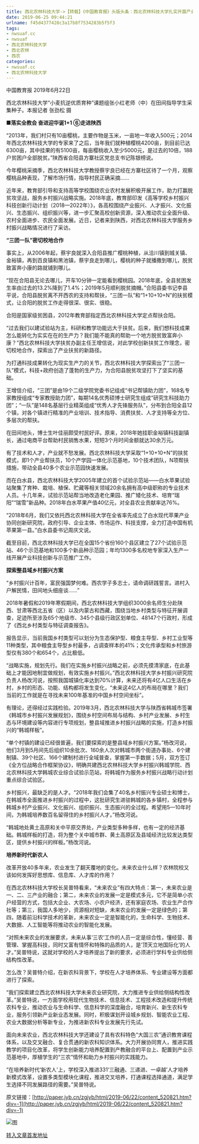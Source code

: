 ```yaml
---
title: 西北农林科技大学->【转载】《中国教育报》头版头条：西北农林科技大学扎实开展产业扶贫，培养新时代农业人才 | nwsuaf.cc
date: 2019-06-25 09:44:21
urlname: f45d4377428c3a17b8f7534283b5f5f3
tags: 
- nwsuaf.cc
- nwsuaf
- 西北农林科技大学
- 西北农林
- 西农
categories:
- nwsuaf.cc
- 西北农林科技大学
---
```



中国教育报 2019年6月22日

西北农林科技大学“小麦抗逆优质育种”课题组张小红老师（中）在田间指导学生采集种子。本报记者 张劲松 摄

**■落实全教会 奋进迎华诞1+1 ⑥走进陕西**

“2013年，我们村只有10亩樱桃，主要作物是玉米，一亩地一年收入500元；2014年西北农林科技大学的专家来了之后，当年我们就种植樱桃4200亩，到目前已达6300亩，其中挂果的有5100亩，每亩樱桃收入至少5000元，是过去的10倍，188户贫困户全部脱贫。”陕西省合阳县方寨社区党总支书记陈银榜说。

今年樱桃采摘季，西北农林科技大学教授蔡宇良已经在方寨社区待了一个月，观察樱桃品种表现，了解市场行情，指导村民正确采摘……

近年来，教育部引导和支持高等学校围绕农业农村发展积极开展工作，助力打赢脱贫攻坚战，服务乡村振兴战略实施。2018年底，教育部印发《高等学校乡村振兴科技创新行动计划（2018—2022年）》，各高校围绕产业振兴、人才振兴、文化振兴、生态振兴、组织振兴等，进一步汇聚高校创新资源，深入推动农业全面升级、农村全面进步、农民全面发展。近日，记者来到陕西，对西北农林科技大学服务乡村振兴战略情况进行了采访。

**“三团一队”密切校地合作**

事实上，从2006年起，蔡宇良就深入合阳县推广樱桃种植，从洽川镇到城关镇、金裕镇，再到百良镇和黑池镇，蔡宇良走到哪儿，樱桃的种子就播撒到哪儿，脱贫致富奔小康的路就铺到哪儿。

“现在合阳县无论去哪儿，开车10分钟一定能看到樱桃园。2018年底，全县贫困发生率由过去的13.2%降到了1.4%；2019年5月顺利脱贫摘帽。”合阳县委书记李县平说，合阳县脱贫离不开西农的支持和帮扶，“三团一队”和“1+10+10+N”的扶贫模式，让合阳的脱贫工作走得很深、很实、很稳。

合阳是国家级贫困县，2012年教育部指定西北农林科技大学定点帮扶合阳。

“过去我们以建试验站为主，科研和教学功能远大于扶贫。后来，我们想科技成果怎么能转化为实实在在的生产力？我们能不能真的帮助一个地方脱贫致富奔小康？”西北农林科技大学扶贫办副主任王增信说，对此学校创新扶贫工作理念，密切校地合作，探索出了产业扶贫的新路径。

为打通科技成果转化为现实生产力的关节，西北农林科技大学探索出了“三团一队”模式，科技+政府创造了蓬勃的生产力，为合阳县脱贫攻坚打下了坚实的基础。

王增信介绍，“三团”是由19个二级学院党委书记组成“书记帮镇助力团”，168名专家教授组成“专家教授助力团”，每期14名优秀硕博士研究生组成“研究生科技助力团”；“一队”是148名基层行业精英组成“优秀人才先锋服务队”，分布到合阳全县12个镇，对各个镇进行精准的产业培训、技术指导、消费扶贫、人才支持等全方位、多层次的帮扶。

在田间地头，博士生叶佳丽颇受村民好评。原来，2018年她挂职金裕镇科技副镇长，通过电商平台帮助村民销售水果，短短3个月时间金额就达30余万元。

有了技术和人才，产业就不愁发展。西北农林科技大学采取“1+10+10+N”的扶贫模式，即1个产业帮扶员，10个产学园一体化示范基地，10个技术团队，N项帮扶措施，带动全县40多个农业示范园快速发展。

而在白水县，西北农林科技大学2005年建立的首个试验示范站——白水苹果试验站聚集了育种、栽培、植保、贮藏等相关领域20余名拥有高中级职称的专业技术人员。十几年来，试验示范站帮当地改造老化果园、推广矮化技术、培育“瑞阳”“瑞雪”新品种。2018年白水苹果产值40亿元，对全县农业贡献率达76%。

“2018年6月，我们又依托西北农林科技大学在全省率先成立了白水现代苹果产业协同创新研究院，政府引导、企业主体、市场运作、科技支撑，全力打造中国有机苹果第一县。”白水县委书记周庆文说。

截至目前，西北农林科技大学已在全国15个省份160个县区建立了27个试验示范站、46个示范基地和100多个新品种示范园；年均1300多名校地专家深入生产一线开展产业科技创新与示范推广工作。

**探索整县域乡村振兴方案**

“乡村振兴计百年，富民强国梦何难。西农学子多志士，请命调研践誓言。进村入户解民情，田间地头细座谈……”

2018年暑假和2019年寒假期间，西北农林科技大学组织3000余名师生分赴陕西、甘肃等西北五省（区）以及内蒙古和西藏，围绕当地乡村类型与特征开展调查，足迹所至涉及65个地级市、345个县级行政区划单位、48147个行政村，形成了《西北乡村类型与特征调查报告》。

报告显示，当前我国乡村类型可以划分为生态保护型、粮食主导型、乡村工业型等11种类型，其中粮食主导型乡村最多，占调查样本的41%；文化传承型和乡村旅游型仅有380个和654个，占比极低。

“战略实施，规划先行。我们在实施乡村振兴战略之前，必须先摸清家底，在此基础上才能因地制宜做规划，有效实施乡村振兴。”西北农林科技大学乡村振兴研究院负责人杨改河说，按照我国城镇化率达到70%计算，未来还将有4亿人口生活在乡村，乡村的形态、功能、结构都将发生变化，“未来这4亿人的布局在哪里？我们当前的工作就是在寻找未来100年基准的中国乡村空间坐标”。

有理论，还得经过实践检验。2019年3月，西北农林科技大学与陕西省韩城市签署《韩城市乡村振兴发展规划》，围绕乡村空间布局与结构、乡村产业发展、乡村生态与环境建设等内容进行专项规划，整县域推进乡村振兴战略的实施，打造乡村振兴的“韩城样板”。

“单个村镇的建设已经很普遍，我们要探索的是整县域乡村振兴方案。”杨改河说，他们3月到5月间先后组织10余批次、160余人次对韩城市两个街道办事处、6个建制镇、39个社区、166个建制村进行全域普查，掌握第一手数据；5月，双方签订《全方位战略合作框架协议》，明确共建西北农林科技大学乡村振兴韩城学院、西北农林科技大学韩城农业综合试验示范站，将韩城作为服务乡村振兴战略行动计划重点综合试验区。

乡村振兴，最缺乏的是人才。“2018年我们会集了40名乡村振兴专业硕士和博士，在韩城市全面推进乡村振兴的过程中，这批研究生进驻韩城的各乡镇村，全程参与韩城乡村产业振兴、文化振兴、组织振兴、生态振兴的全过程。希望用5—10年时间，为韩城培养数百名留得住的乡村振兴人才。”杨改河说。

“韩城地处黄土高原和关中平原交界处，产业类型多种多样，也有一定的经济基础。韩城样板的打造，将为整个关中城市群、黄土高原区及县域经济比较发达类型区，提供乡村振兴的样板。”杨改河说。

**培养新时代新农人**

改革开放40多年来，农业发生了翻天覆地的变化。未来农业什么样？农林院校又该如何发挥好思想库、信息库、人才库的作用？

在西北农林科技大学校长吴普特看来，“未来农业”有四大特点：第一，未来农业是一、二、三产业的融合；第二，未来农业的发展一定是模式多元，它不是简单小农户经营的方式，包括大企业、大农场、小农户经济，还有家庭农场、农业生产合作社等；第三，我国人多地少，资源相对短缺，未来农业的发展一定是绿色的；第四，随着前沿科学技术的革新，未来农业一定是智能化的，生命科学、生物技术、大数据、人工智能等将推动农业的智能化发展。

“对照未来农业的发展要求，未来从事‘三农’工作的人员一定是综合性，懂经营、善管理、掌握高科技，同时又富有情怀和特殊的品质的人，是‘顶天立地国际化’的人才。”吴普特说，这就对学校的人才培养提出了新的要求，必须进行学科专业供给侧结构性改革。

怎么改？吴普特介绍，在新农科背景下，学校在人才培养体系、专业建设等方面都进行了探索。

“我们探索建立西北农林科技大学未来农业研究院，大力推进专业供给侧结构性改革。”吴普特说，一方面学校用现代生物技术、信息技术、工程技术改造和提升传统农科专业，推动农业与生命科学、信息科学的深度融合，培育新兴、新生农科专业，服务引领新产业新业态发展。同时，积极谋划开设城乡规划、智能农业工程、农业大数据分析等新专业，为推进新农科专业发展先行先试。

面向未来农业，西北农林科技大学还建设了具有农科特色“大国三农”通识教育课程体系，以及交叉融合、复合贯通的新农科知识体系。大力开展协同育人，推进实践教学的项目化改革，将学生创新能力培养配置到产教融合的平台上、配置到产业示范基地中，厚植学生的“三农”情怀和助力乡村振兴的实践能力。

“在培养新时代‘新农人’上，学校深入推进331‘三融通、三递进、一卓越’人才培养新模式改革，设置多类型模块化课程，推进交叉培养，打通课程选择通道，满足学生选择不同发展路径的需要。”吴普特说。

原文链接：[http://paper.jyb.cn/zgjyb/html/2019-06/22/content_520821.htm?div=-1](http://paper.jyb.cn/zgjyb/html/2019-06/22/content_520821.htm?div=-1)



![图](https://news.nwsuaf.edu.cn/images/content/2019-06/20190622103849407940.jpg)

[转入文章首发地址](https://news.nwsuaf.edu.cn/xnxw/90513.htm)